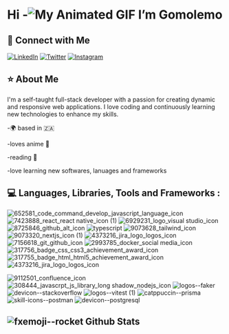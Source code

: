 # Hi  -![My Animated GIF](https://user-images.githubusercontent.com/18350557/176309783-0785949b-9127-417c-8b55-ab5a4333674e.gif) I’m Gomolemo

## 🤝 Connect with Me

[![LinkedIn](https://img.icons8.com/color/48/000000/linkedin.png)](http://www.linkedin.com/in/gomolemo-kgatitsoe) [![Twitter](https://img.icons8.com/color/48/000000/twitter.png)](https://x.com/lifeasgomolemo) [![Instagram](https://img.icons8.com/color/48/000000/instagram-new.png)](https://www.instagram.com/_.lifeasgomolemo/)


## ⭐  About Me
I'm a self-taught full-stack developer with a passion for creating dynamic and responsive web applications. I love coding and continuously learning new technologies to enhance my skills.

-🌍 based in 🇿🇦

-loves anime 🌸

-reading 📖

-love learning new softwares, lanuages and frameworks 

## 💻 Languages, Libraries, Tools and Frameworks :
![652581_code_command_develop_javascript_language_icon](https://github.com/user-attachments/assets/ed10d796-b3f1-42c7-a935-164342b2d832)    ![7423888_react_react native_icon (1)](https://github.com/user-attachments/assets/da7124ed-3749-4e5e-bac0-62062c4b9483) ![6929231_logo_visual studio_icon](https://github.com/user-attachments/assets/dddee35c-1235-41b0-828b-80eb571a88d5)  ![8725846_github_alt_icon](https://github.com/user-attachments/assets/be50a84f-e62b-43c2-9e70-ca55cb19244d) ![typescript](https://github.com/user-attachments/assets/8420f6bd-8e81-4e60-92d1-95c4597c0348)  ![9073628_tailwind_icon](https://github.com/user-attachments/assets/99387a10-0e7d-4824-a580-692fa5768018)  ![9073320_nextjs_icon (1)](https://github.com/user-attachments/assets/56483301-25dd-48d8-81bd-02112d39dca6)
![4373216_jira_logo_logos_icon](https://github.com/user-attachments/assets/094ba82f-39b5-4c9b-8f27-85b685a41760)
![7156618_git_github_icon](https://github.com/user-attachments/assets/620d8d1d-44ee-4ebb-b0e4-b669118734e7)
![2993785_docker_social media_icon](https://github.com/user-attachments/assets/0e8ea6dd-5d74-4653-a2bf-94f9c2fb7a97)
![317756_badge_css_css3_achievement_award_icon](https://github.com/user-attachments/assets/9c7fd79d-15b0-497a-a784-925ad9ab0b07)
![317755_badge_html_html5_achievement_award_icon](https://github.com/user-attachments/assets/6a473c30-c16f-4272-bca3-66de6508ae85)
![4373216_jira_logo_logos_icon](https://github.com/user-attachments/assets/9e150dc0-4195-4342-9055-8d6409fc4b19)

![9112501_confluence_icon](https://github.com/user-attachments/assets/5aa8ab8c-ff35-4c90-9c5f-e73864b4ee44)  ![308444_javascrpt_js_library_long shadow_nodejs_icon](https://github.com/user-attachments/assets/4b0eba34-c437-4d1c-bc81-ad458957ec6c)
![logos--faker](https://github.com/user-attachments/assets/7f13f8f3-b458-4ab5-8a59-a7082250993e)
![devicon--stackoverflow](https://github.com/user-attachments/assets/b22a105a-8f50-4035-b399-c79ee822874e)
![logos--vitest (1)](https://github.com/user-attachments/assets/9e855817-3ac3-4ff4-a282-c6d95d7bff19)
![catppuccin--prisma](https://github.com/user-attachments/assets/6b001b32-766f-4f23-bed3-46d9ac8d943a)
![skill-icons--postman](https://github.com/user-attachments/assets/1f3d57f8-ab4b-4456-9a49-5f925103e3c6)
![devicon--postgresql](https://github.com/user-attachments/assets/efa7b42d-1356-4236-ad40-2581e118dfaf)




## ![fxemoji--rocket](https://github.com/user-attachments/assets/d225d121-9034-45e1-b87e-9eb95e02895d)  Github Stats














